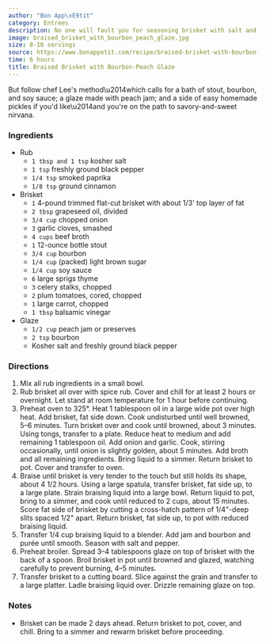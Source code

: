 ```yaml
---
author: "Bon App\xE9tit"
category: Entrees
description: No one will fault you for seasoning brisket with salt and pepper, braising it in beer, and calling it a day.
image: braised_brisket_with_bourbon_peach_glaze.jpg
size: 8-10 servings
source: https://www.bonappetit.com/recipe/braised-brisket-with-bourbon-peach-glaze
time: 6 hours
title: Braised Brisket with Bourbon-Peach Glaze
---
```


But follow chef Lee's method\u2014which calls for a bath of stout, bourbon, and soy sauce; a glaze made with peach jam; and a side of easy homemade pickles if you'd like\u2014and you're on the path to savory-and-sweet nirvana.

### Ingredients

* Rub
  * `1 tbsp and 1 tsp` kosher salt
  * `1 tsp` freshly ground black pepper
  * `1/4 tsp` smoked paprika
  * `1/8 tsp` ground cinnamon
* Brisket
  * `1` 4-pound trimmed flat-cut brisket with about 1/3' top layer of fat
  * `2 tbsp` grapeseed oil, divided
  * `3/4 cup` chopped onion
  * `3` garlic cloves, smashed
  * `4 cups` beef broth
  * `1` 12-ounce bottle stout
  * `3/4 cup` bourbon
  * `1/4 cup` (packed) light brown sugar
  * `1/4 cup` soy sauce
  * `6` large sprigs thyme
  * `3` celery stalks, chopped
  * `2` plum tomatoes, cored, chopped
  * `1` large carrot, chopped
  * `1 tbsp` balsamic vinegar
* Glaze
  * `1/2 cup` peach jam or preserves
  * `2 tsp` bourbon
  * Kosher salt and freshly ground black pepper

### Directions

1. Mix all rub ingredients in a small bowl.
2. Rub brisket all over with spice rub. Cover and chill for at least 2 hours or overnight. Let stand at room temperature for 1 hour before continuing.
3. Preheat oven to 325°. Heat 1 tablespoon oil in a large wide pot over high heat. Add brisket, fat side down. Cook undisturbed until well browned, 5–6 minutes. Turn brisket over and cook until browned, about 3 minutes. Using tongs, transfer to a plate. Reduce heat to medium and add remaining 1 tablespoon oil. Add onion and garlic. Cook, stirring occasionally, until onion is slightly golden, about 5 minutes. Add broth and all remaining ingredients. Bring liquid to a simmer. Return brisket to pot. Cover and transfer to oven.
4. Braise until brisket is very tender to the touch but still holds its shape, about 4 1/2 hours. Using a large spatula, transfer brisket, fat side up, to a large plate. Strain braising liquid into a large bowl. Return liquid to pot, bring to a simmer, and cook until reduced to 2 cups, about 15 minutes. Score fat side of brisket by cutting a cross-hatch pattern of 1/4"-deep slits spaced 1/2" apart. Return brisket, fat side up, to pot with reduced braising liquid.
5. Transfer 1/4 cup braising liquid to a blender. Add jam and bourbon and purée until smooth. Season with salt and pepper.
6. Preheat broiler. Spread 3–4 tablespoons glaze on top of brisket with the back of a spoon. Broil brisket in pot until browned and glazed, watching carefully to prevent burning, 4–5 minutes.
7. Transfer brisket to a cutting board. Slice against the grain and transfer to a large platter. Ladle braising liquid over. Drizzle remaining glaze on top.

### Notes

- Brisket can be made 2 days ahead. Return brisket to pot, cover, and chill. Bring to a simmer and rewarm brisket before proceeding.